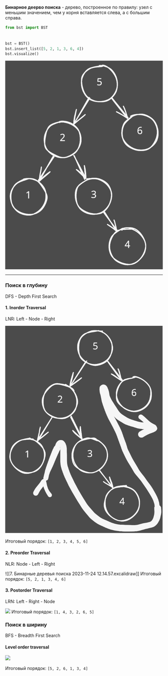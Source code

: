 
**Бинарное деерво поиска** - дерево, построенное по правилу: узел с меньшим значением, чем у корня вставляется слева, а с большим справа.

```python
from bst import BST


bst = BST()
bst.insert_list([5, 2, 1, 3, 6, 4])
bst.visualize()
```

![](./Excalidraw/7.%20Бинарные%20деревья%20поиска%202023-11-24%2012.05.27.excalidraw.svg)

---
### Поиск в глубину

DFS - Depth First Search

#### 1. Inorder Traversal

LNR: Left - Node - Right

![](./Excalidraw/7.%20Бинарные%20деревья%20поиска%202023-11-24%2012.10.29.excalidraw.svg)

Итоговый порядок:
`[1, 2, 3, 4, 5, 6]`

#### 2. Preorder Traversal

NLR: Node - Left - Right

![[7. Бинарные деревья поиска 2023-11-24 12.14.57.excalidraw]]
Итоговый порядок:
`[5, 2, 1, 3, 4, 6]`

#### 3. Postorder Traversal

LRN: Left - Right - Node

![](7.%20Бинарные%20деревья%20поиска%202023-11-24%2012.21.38.excalidraw.svg)
Итоговый порядок:
`[1, 4, 3, 2, 6, 5]`

### Поиск в ширину

BFS - Breadth First Search

#### Level order traversal

![](7.%20Бинарные%20деревья%20поиска%202023-11-24%2012.25.40.excalidraw.svg)

Итоговый порядок:
`[5, 2, 6, 1, 3, 4]`


